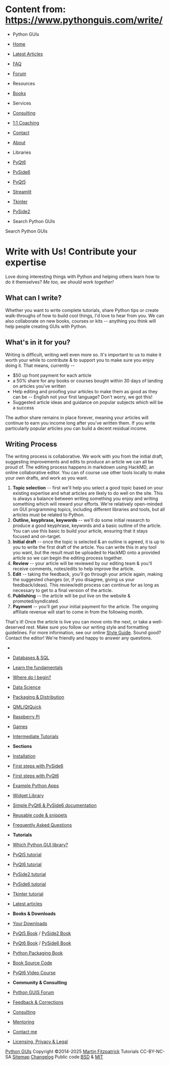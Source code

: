 # Content from: https://www.pythonguis.com/write/

[](https://www.pythonguis.com/write/#menu)
  * Python GUIs
  * [Home](https://www.pythonguis.com/)
  * [Latest Articles](https://www.pythonguis.com/latest/)
  * [FAQ](https://www.pythonguis.com/faq/)
  * [Forum ](https://forum.pythonguis.com/)
  * Resources
  * [Books](https://www.pythonguis.com/books/)
  * Services
  * [Consulting](https://www.pythonguis.com/hire/)
  * [1:1 Coaching](https://www.pythonguis.com/live/)
  * [Contact](https://www.pythonguis.com/contact/)
  * [About](https://www.pythonguis.com/about/)
  * Libraries
  * [PyQt6](https://www.pythonguis.com/pyqt6/)
  * [PySide6](https://www.pythonguis.com/pyside6/)
  * [PyQt5](https://www.pythonguis.com/pyqt5/)
  * [Streamlit](https://www.pythonguis.com/streamlit/)
  * [Tkinter](https://www.pythonguis.com/tkinter/)
  * [PySide2](https://www.pythonguis.com/pyside2/)


  * Search Python GUIs


[](https://www.pythonguis.com "Python GUIs")
Search Python GUIs
# Write with Us! Contribute your expertise
Love doing interesting things with Python and helping others learn how to do it themselves? _Me too, we should work together!_
## What can I write?
Whether you want to write complete tutorials, share Python tips or create walk-throughs of how to build cool things, I'd love to hear from you. We can also collaborate on new books, courses or kits -- anything you think will help people creating GUIs with Python.
## What's in it for you?
Writing is difficult, writing well even more so. It's important to us to make it worth your while to contribute & to support you to make sure you enjoy doing it.
That means, currently --
  * $50 up front payment for each article
  * a 50% share for any books or courses bought within 30 days of landing on articles you've written
  * Help editing and proofing your articles to make them as good as they can be -- English not your first language? Don't worry, we got this!
  * Suggested article ideas and guidance on popular subjects which will be a success


The author share remains in place forever, meaning your articles will continue to earn you income long after you've written them. If you write particularly popular articles you can build a decent residual income.
## Writing Process
The writing process is collaborative. We work with you from the initial draft, suggesting improvements and edits to produce an article we can all be proud of. The editing process happens in markdown using HackMD, an online collaborative editor. You can of course use other tools locally to make your own drafts, and work as you want.
  1. **Topic selection** -- first we'll help you select a good topic based on your existing expertise and what articles are likely to do well on the site. This is always a balance between writing something you enjoy and writing something which will reward your efforts. We're relatively open-minded on GUI programming topics, including different libraries and tools, but all articles must be related to Python.
  2. **Outline, keyphrase, keywords** -- we'll do some initial research to produce a good keyphrase, keywords and a basic outline of the article. You can use this basic to build your article, ensuring that it stays focused and on-target.
  3. **Initial draft** -- once the topic is selected & an outline is agreed, it is up to you to write the first draft of the article. You can write this in any tool you want, but the result must be uploaded to HackMD onto a provided article so we can begin the editing process together.
  4. **Review** -- your article will be reviewed by our editing team & you'll receive comments, notes/edits to help improve the article.
  5. **Edit** -- taking the feedback, you'll go through your article again, making the suggested changes (or, if you disagree, giving us your feedback/ideas). This review/edit process can continue for as long as necessary to get to a final version of the article.
  6. **Publishing** -- the article will be put live on the website & promoted/syndicated.
  7. **Payment** -- you'll get your initial payment for the article. The ongoing affiliate revenue will start to come in from the following month.


That's it! Once the article is live you can move onto the next, or take a well-deserved rest.
Make sure you follow our writing style and formatting guidelines. For more information, see our online [Style Guide](https://www.pythonguis.com/write/style-guide/).
Sound good? Contact the editor! We're friendly and happy to answer any questions.
  * [](https://www.pythonguis.com/ "Python GUIs")
  * [Databases & SQL](https://www.pythonguis.com/topics/databases/)
  * [Learn the fundamentals](https://www.pythonguis.com/topics/foundation/)
  * [Where do I begin?](https://www.pythonguis.com/topics/getting-started/)
  * [Data Science](https://www.pythonguis.com/topics/data-science/)
  * [Packaging & Distribution](https://www.pythonguis.com/topics/packaging/)
  * [QML/QtQuick](https://www.pythonguis.com/topics/qml/)
  * [Raspberry Pi](https://www.pythonguis.com/topics/raspberry-pi/)
  * [Games](https://www.pythonguis.com/topics/games/)
  * [Intermediate Tutorials](https://www.pythonguis.com/topics/intermediate/)


  * **Sections**
  * [Installation](https://www.pythonguis.com/installation/)
  * [First steps with PySide6](https://www.pythonguis.com/tutorials/pyside6-creating-your-first-window/)
  * [First steps with PyQt6](https://www.pythonguis.com/tutorials/pyqt6-creating-your-first-window/)
  * [Example Python Apps](https://www.pythonguis.com/examples/)
  * [Widget Library](https://www.pythonguis.com/widgets/)
  * [Simple PyQt6 & PySide6 documentation](https://www.pythonguis.com/docs/)
  * [Reusable code & snippets](https://www.pythonguis.com/code/)
  * [Frequently Asked Questions](https://www.pythonguis.com/faq/)


  * **Tutorials**
  * [Which Python GUI library?](https://www.pythonguis.com/faq/which-python-gui-library/)
  * [PyQt5 tutorial](https://www.pythonguis.com/pyqt5-tutorial/)
  * [PyQt6 tutorial](https://www.pythonguis.com/pyqt6-tutorial/)
  * [PySide2 tutorial](https://www.pythonguis.com/pyside2-tutorial/)
  * [PySide6 tutorial](https://www.pythonguis.com/pyside6-tutorial/)
  * [Tkinter tutorial](https://www.pythonguis.com/tkinter-tutorial/)
  * [Latest articles](https://www.pythonguis.com/blog/)


  * **Books & Downloads**
  * [ Your Downloads](https://www.martinfitzpatrick.com/library/)
  * [PyQt5 Book](https://www.pythonguis.com/pyqt5-book/) / [PySide2 Book](https://www.pythonguis.com/pyside2-book/)
  * [PyQt6 Book](https://www.pythonguis.com/pyqt6-book/) / [PySide6 Book](https://www.pythonguis.com/pyside6-book/)
  * [Python Packaging Book](https://www.pythonguis.com/packaging-book/)
  * [ Book Source Code](https://www.pythonguis.com/books/downloads/)
  * [ PyQt6 Video Course](https://www.martinfitzpatrick.com/pyqt6-crash-course/)


  * **Community & Consulting**
  * [ Python GUIS Forum ](https://forum.pythonguis.com/)
  * [ Feedback & Corrections](https://tally.so/r/wbvxNE)
  * [Consulting](https://www.pythonguis.com/hire/)
  * [Mentoring](https://www.pythonguis.com/live/)
  * [Contact me](https://www.martinfitzpatrick.com/contact)
  * [Licensing, Privacy & Legal](https://www.martinfitzpatrick.com/legal)


[](https://twitter.com/pythonguis) [](https://github.com/pythonguis) [](https://www.facebook.com/pythonguis) [](https://www.youtube.com/channel/UCMW4KwSlygaDef0tgqPjbRQ) [](https://www.linkedin.com/company/pythonguis/)
[Python GUIs](https://www.pythonguis.com/) Copyright ©2014-2025 [ Martin Fitzpatrick](https://www.martinfitzpatrick.com)
Tutorials CC-BY-NC-SA [Sitemap](https://www.pythonguis.com/sitemap/) [Changelog](https://www.pythonguis.com/changelog/) Public code [BSD](https://opensource.org/licenses/BSD-2-Clause) & [MIT](https://opensource.org/licenses/MIT)
